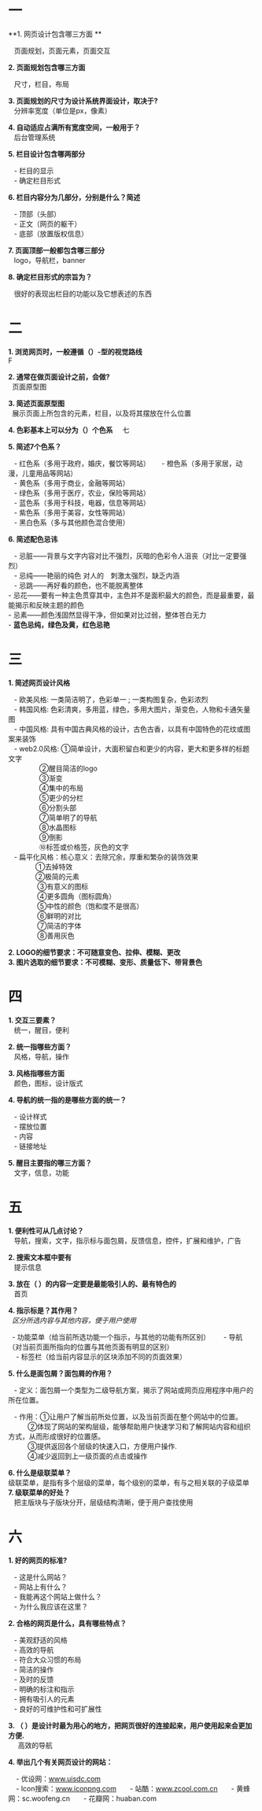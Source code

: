 # 一

**1. 网页设计包含哪三方面 **
    
    页面规划，页面元素，页面交互
    
**2. 页面规划包含哪三方面**

    尺寸，栏目，布局    
    
**3. 页面规划的尺寸为设计系统界面设计，取决于?**      
    分辨率宽度（单位是px，像素）    
    
**4. 自动适应占满所有宽度空间，一般用于？**      
    后台管理系统    
    
**5. 栏目设计包含哪两部分**    

    - 栏目的显示  
    - 确定栏目形式    
    
**6. 栏目内容分为几部分，分别是什么？简述**  

    - 顶部（头部）  
    - 正文（网页的躯干）  
    - 底部（放置版权信息）
    
**7. 页面顶部一般都包含哪三部分**      
    logo，导航栏，banner    
    
**8. 确定栏目形式的宗旨为？**      

    很好的表现出栏目的功能以及它想表述的东西    

# 二
**1. 浏览网页时，一般遵循（）-型的视觉路线**   
     F  
     
**2. 通常在做页面设计之前，会做?**      
    页面原型图    
   
**3. 简述页面原型图**      
    展示页面上所包含的元素，栏目，以及将其摆放在什么位置
    
**4. 色彩基本上可以分为（）个色系**      
    七
    
**5. 简述7个色系？**    

    - 红色系（多用于政府，婚庆，餐饮等网站）    
    - 橙色系（多用于家居，动漫，儿童用品等网站）    
    - 黄色系（多用于商业，金融等网站）    
    - 绿色系（多用于医疗，农业，保险等网站）    
    - 蓝色系（多用于科技，电器，信息等网站）    
    - 紫色系（多用于美容，女性等网站）    
    - 黑白色系（多与其他颜色混合使用）   
    
**6. 简述配色忌讳**    

    - 忌脏——背景与文字内容对比不强烈，灰暗的色彩令人沮丧（对比一定要强烈）  
    - 忌纯——艳丽的纯色 对人的　刺激太强烈，缺乏内涵  
    - 忌跳——再好看的颜色，也不能脱离整体  
    - 忌花——要有一种主色贯穿其中，主色并不是面积最大的颜色，而是最重要，最能揭示和反映主题的颜色  
    - 忌素——颜色浅固然显得干净，但如果对比过弱，整体苍白无力  
    - **蓝色忌纯，绿色及黄，红色忌艳**  
    
    
# 三 
**1. 简述网页设计风格**    

    - 欧美风格: 一类简洁明了，色彩单一 ; 一类构图复杂，色彩浓烈    
    - 韩国风格: 色彩清爽，多用蓝，绿色，多用大图片，渐变色，人物和卡通矢量图       
    - 中国风格: 具有中国古典风格的设计，古色古香，以具有中国特色的花纹或图案来装饰    
    - web2.0风格: ①简单设计，大面积留白和更少的内容，更大和更多样的标题文字    
                 ②醒目简洁的logo    
                 ③渐变    
                 ④集中的布局    
                 ⑤更少的分栏    
                 ⑥分割头部    
                 ⑦简单明了的导航    
                 ⑧水晶图标    
                 ⑨倒影    
                 ⑩标签或价格签，灰色的文字    
    - 扁平化风格：核心意义：去除冗余，厚重和繁杂的装饰效果    
                ①去掉特效    
                ②极简的元素    
                ③有意义的图标    
                ④更多圆角（图标圆角）    
                ⑤中性的颜色（饱和度不是很高）    
                ⑥鲜明的对比    
                ⑦简洁的字体    
                ⑧善用灰色     
                
**2. LOGO的细节要求：不可随意变色、拉伸、模糊、更改**      
**3. 图片选取的细节要求：不可模糊、变形、质量低下、带背景色**    


# 四
**1. 交互三要素？**      
    统一，醒目，便利    
    
**2. 统一指哪些方面？**      
    风格，导航，操作  
    
**3. 风格指哪些方面**      
    颜色，图标，设计版式   
    
**4. 导航的统一指的是哪些方面的统一？**    

    - 设计样式    
    - 摆放位置    
    - 内容    
    - 链接地址 
    
**5. 醒目主要指的哪三方面？**      
    文字，信息，功能    


# 五
**1. 便利性可从几点讨论？**      
    导航，搜索，文字，指示标与面包屑，反馈信息，控件，扩展和维护，广告 
    
**2. 搜索文本框中要有**      
    提示信息  
    
**3. 放在（ ）的内容一定要是最能吸引人的、最有特色的**      
    首页    
    
**4. 指示标是？其作用？**    
   *区分所选内容与其他内容，便于用户使用*    
   
       - 功能菜单（给当前所选功能一个指示，与其他的功能有所区别）     
       - 导航（对当前页面所指向的位置与其他页面有明显的区别）    
       - 标签栏（给当前内容显示的区块添加不同的页面效果）
    
**5. 什么是面包屑？面包屑的作用？**    

    - 定义：面包屑一个类型为二级导航方案，揭示了网站或网页应用程序中用户的所在位置。
    
    - 作用：①让用户了解当前所处位置，以及当前页面在整个网站中的位置。    
           ②体现了网站的架构层级，能够帮助用户快速学习和了解网站内容和组织方式，从而形成很好的位置感。    
           ③提供返回各个层级的快速入口，方便用户操作.    
           ④减少返回到上一级页面的点击或操作    
           
**6. 什么是级联菜单？**      
    级联菜单，是指有多个层级的菜单，每个级别的菜单，有与之相关联的子级菜单    
**7. 级联菜单的好处？**      
    把主版块与子版块分开，层级结构清晰，便于用户查找使用    

# 六
**1. 好的网页的标准?**  

    - 这是什么网站？    
    - 网站上有什么？    
    - 我能再这个网站上做什么？    
    - 为什么我应该在这里？    
    
**2. 合格的网页是什么，具有哪些特点？**  

    - 美观舒适的风格  
    - 高效的导航  
    - 符合大众习惯的布局   
    - 简洁的操作      
    - 及时的反馈      
    - 明确的标注和指示      
    - 拥有吸引人的元素      
    - 良好的可维护性和可扩展性      
    
**3. （ ）是设计时最为用心的地方，把网页很好的连接起来，用户使用起来会更加方便.**  
      高效的导航
      
**4. 举出几个有关网页设计的网站：**  

     - 优设网：www.uisdc.com    
     - lcon搜索：www.iconpng.com    
     - 站酷：www.zcool.com.cn    
     - 黄蜂网：sc.woofeng.cn    
     - 花瓣网：huaban.com    
   
   
   
   
